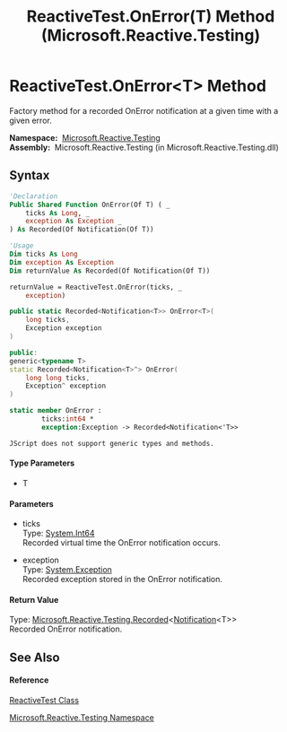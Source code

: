 ﻿---
title: ReactiveTest.OnError(T) Method  (Microsoft.Reactive.Testing)
TOCTitle: OnError(T) Method
ms:assetid: M:Microsoft.Reactive.Testing.ReactiveTest.OnError``1(System.Int64,System.Exception)
ms:mtpsurl: https://msdn.microsoft.com/en-us/library/Hh211818(v=VS.103)
ms:contentKeyID: 36069264
ms.date: 06/28/2011
mtps_version: v=VS.103
f1_keywords:
- Microsoft.Reactive.Testing.ReactiveTest.OnError``1
dev_langs:
- CSharp
- JScript
- VB
- FSharp
- c++
---

# ReactiveTest.OnError\<T\> Method

Factory method for a recorded OnError notification at a given time with a given error.

**Namespace:**  [Microsoft.Reactive.Testing](hh212009\(v=vs.103\).md)  
**Assembly:**  Microsoft.Reactive.Testing (in Microsoft.Reactive.Testing.dll)

## Syntax

``` vb
'Declaration
Public Shared Function OnError(Of T) ( _
    ticks As Long, _
    exception As Exception _
) As Recorded(Of Notification(Of T))
```

``` vb
'Usage
Dim ticks As Long
Dim exception As Exception
Dim returnValue As Recorded(Of Notification(Of T))

returnValue = ReactiveTest.OnError(ticks, _
    exception)
```

``` csharp
public static Recorded<Notification<T>> OnError<T>(
    long ticks,
    Exception exception
)
```

``` c++
public:
generic<typename T>
static Recorded<Notification<T>^> OnError(
    long long ticks, 
    Exception^ exception
)
```

``` fsharp
static member OnError : 
        ticks:int64 * 
        exception:Exception -> Recorded<Notification<'T>> 
```

``` jscript
JScript does not support generic types and methods.
```

#### Type Parameters

  - T

#### Parameters

  - ticks  
    Type: [System.Int64](https://msdn.microsoft.com/en-us/library/6yy583ek)  
    Recorded virtual time the OnError notification occurs.  

<!-- end list -->

  - exception  
    Type: [System.Exception](https://msdn.microsoft.com/en-us/library/c18k6c59)  
    Recorded exception stored in the OnError notification.  

#### Return Value

Type: [Microsoft.Reactive.Testing.Recorded](hh229664\(v=vs.103\).md)\<[Notification](hh229462\(v=vs.103\).md)\<T\>\>  
Recorded OnError notification.  

## See Also

#### Reference

[ReactiveTest Class](hh229546\(v=vs.103\).md)

[Microsoft.Reactive.Testing Namespace](hh212009\(v=vs.103\).md)

